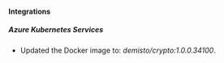 #### Integrations
##### Azure Kubernetes Services
- Updated the Docker image to: *demisto/crypto:1.0.0.34100*.
